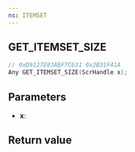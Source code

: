 ```yaml
---
ns: ITEMSET
---
```

## GET_ITEMSET_SIZE

```c
// 0xD9127E83ABF7C631 0x2B31F41A
Any GET_ITEMSET_SIZE(ScrHandle x);
```


## Parameters
* **x**: 

## Return value
